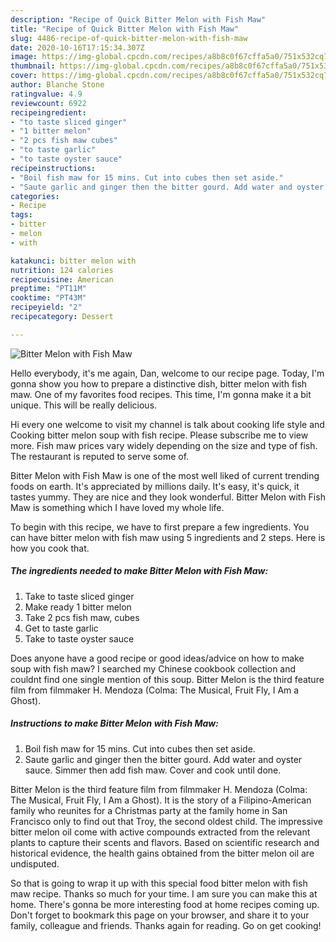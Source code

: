 ```yaml
---
description: "Recipe of Quick Bitter Melon with Fish Maw"
title: "Recipe of Quick Bitter Melon with Fish Maw"
slug: 4486-recipe-of-quick-bitter-melon-with-fish-maw
date: 2020-10-16T17:15:34.307Z
image: https://img-global.cpcdn.com/recipes/a8b8c0f67cffa5a0/751x532cq70/bitter-melon-with-fish-maw-recipe-main-photo.jpg
thumbnail: https://img-global.cpcdn.com/recipes/a8b8c0f67cffa5a0/751x532cq70/bitter-melon-with-fish-maw-recipe-main-photo.jpg
cover: https://img-global.cpcdn.com/recipes/a8b8c0f67cffa5a0/751x532cq70/bitter-melon-with-fish-maw-recipe-main-photo.jpg
author: Blanche Stone
ratingvalue: 4.9
reviewcount: 6922
recipeingredient:
- "to taste sliced ginger"
- "1 bitter melon"
- "2 pcs fish maw cubes"
- "to taste garlic"
- "to taste oyster sauce"
recipeinstructions:
- "Boil fish maw for 15 mins. Cut into cubes then set aside."
- "Saute garlic and ginger then the bitter gourd. Add water and oyster sauce. Simmer then add fish maw. Cover and cook until done."
categories:
- Recipe
tags:
- bitter
- melon
- with

katakunci: bitter melon with 
nutrition: 124 calories
recipecuisine: American
preptime: "PT11M"
cooktime: "PT43M"
recipeyield: "2"
recipecategory: Dessert

---
```



![Bitter Melon with Fish Maw](https://img-global.cpcdn.com/recipes/a8b8c0f67cffa5a0/751x532cq70/bitter-melon-with-fish-maw-recipe-main-photo.jpg)

Hello everybody, it's me again, Dan, welcome to our recipe page. Today, I'm gonna show you how to prepare a distinctive dish, bitter melon with fish maw. One of my favorites food recipes. This time, I'm gonna make it a bit unique. This will be really delicious.

Hi every one welcome to visit my channel is talk about cooking life style and Cooking bitter melon soup with fish recipe. Please subscribe me to view more. Fish maw prices vary widely depending on the size and type of fish. The restaurant is reputed to serve some of.

Bitter Melon with Fish Maw is one of the most well liked of current trending foods on earth. It's appreciated by millions daily. It's easy, it's quick, it tastes yummy. They are nice and they look wonderful. Bitter Melon with Fish Maw is something which I have loved my whole life.


To begin with this recipe, we have to first prepare a few ingredients. You can have bitter melon with fish maw using 5 ingredients and 2 steps. Here is how you cook that.

<!--inarticleads1-->

##### The ingredients needed to make Bitter Melon with Fish Maw:

1. Take to taste sliced ginger
1. Make ready 1 bitter melon
1. Take 2 pcs fish maw, cubes
1. Get to taste garlic
1. Take to taste oyster sauce


Does anyone have a good recipe or good ideas/advice on how to make soup with fish maw? I searched my Chinese cookbook collection and couldnt find one single mention of this soup. Bitter Melon is the third feature film from filmmaker H. Mendoza (Colma: The Musical, Fruit Fly, I Am a Ghost). 

<!--inarticleads2-->

##### Instructions to make Bitter Melon with Fish Maw:

1. Boil fish maw for 15 mins. Cut into cubes then set aside.
1. Saute garlic and ginger then the bitter gourd. Add water and oyster sauce. Simmer then add fish maw. Cover and cook until done.


Bitter Melon is the third feature film from filmmaker H. Mendoza (Colma: The Musical, Fruit Fly, I Am a Ghost). It is the story of a Filipino-American family who reunites for a Christmas party at the family home in San Francisco only to find out that Troy, the second oldest child. The impressive bitter melon oil come with active compounds extracted from the relevant plants to capture their scents and flavors. Based on scientific research and historical evidence, the health gains obtained from the bitter melon oil are undisputed. 

So that is going to wrap it up with this special food bitter melon with fish maw recipe. Thanks so much for your time. I am sure you can make this at home. There's gonna be more interesting food at home recipes coming up. Don't forget to bookmark this page on your browser, and share it to your family, colleague and friends. Thanks again for reading. Go on get cooking!
